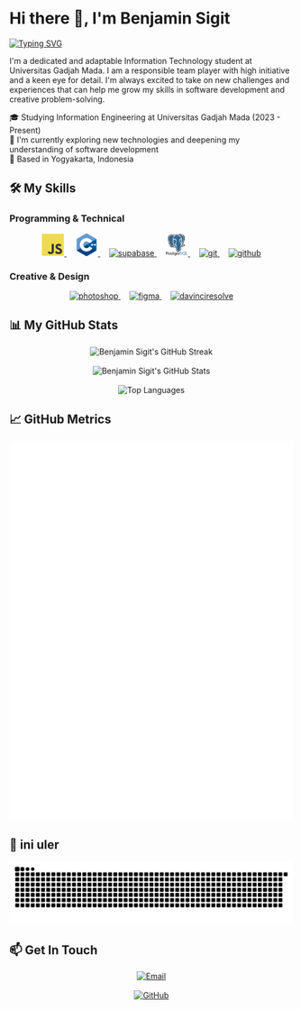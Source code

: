 # Hi there 👋, I'm Benjamin Sigit
[![Typing SVG](https://readme-typing-svg.herokuapp.com?font=Inter&size=35&pause=1000&center=true&vCenter=true&width=1000&lines=Information+Technology+Student+at+UGM;Creative+and+Detail-Oriented+Developer;A+Lifelong+Learner)](https://git.io/typing-svg)

I'm a dedicated and adaptable Information Technology student at Universitas Gadjah Mada. I am a responsible team player with high initiative and a keen eye for detail. I'm always excited to take on new challenges and experiences that can help me grow my skills in software development and creative problem-solving.

🎓 Studying Information Engineering at Universitas Gadjah Mada (2023 - Present)
<br>
🌱 I'm currently exploring new technologies and deepening my understanding of software development
<br>
📍 Based in Yogyakarta, Indonesia

## 🛠️ My Skills

### Programming & Technical
<p align="center">
  <a href="https://developer.mozilla.org/en-US/docs/Web/JavaScript" target="_blank" rel="noreferrer">
    <img src="https://raw.githubusercontent.com/devicons/devicon/master/icons/javascript/javascript-original.svg" alt="javascript" width="40" height="40"/>
  </a>
  &nbsp;&nbsp;&nbsp;
  <a href="https://www.cplusplus.com/" target="_blank" rel="noreferrer">
    <img src="https://raw.githubusercontent.com/devicons/devicon/master/icons/cplusplus/cplusplus-original.svg" alt="cplusplus" width="40" height="40"/>
  </a>
  &nbsp;&nbsp;&nbsp;
  <a href="https://supabase.io/" target="_blank" rel="noreferrer">
    <img src="https://cdn.jsdelivr.net/gh/devicons/devicon/icons/supabase/supabase-original.svg" alt="supabase" width="40" height="40"/>
  </a>
  &nbsp;&nbsp;&nbsp;
  <a href="https://www.postgresql.org" target="_blank" rel="noreferrer">
    <img src="https://raw.githubusercontent.com/devicons/devicon/master/icons/postgresql/postgresql-original-wordmark.svg" alt="postgresql" width="40" height="40"/>
  </a>
  &nbsp;&nbsp;&nbsp;
  <a href="https://git-scm.com/" target="_blank" rel="noreferrer">
    <img src="https://www.vectorlogo.zone/logos/git-scm/git-scm-icon.svg" alt="git" width="40" height="40"/>
  </a>
  &nbsp;&nbsp;&nbsp;
  <a href="https://github.com/" target="_blank" rel="noreferrer">
    <img src="https://cdn.jsdelivr.net/gh/devicons/devicon/icons/github/github-original.svg" alt="github" width="40" height="40"/>
  </a>
</p>

### Creative & Design
<p align="center">
  <a href="https://www.adobe.com/products/photoshop.html" target="_blank" rel="noreferrer">
    <img src="https://cdn.jsdelivr.net/gh/devicons/devicon/icons/photoshop/photoshop-plain.svg" alt="photoshop" width="40" height="40"/>
  </a>
  &nbsp;&nbsp;&nbsp;
  <a href="https://www.figma.com/" target="_blank" rel="noreferrer">
    <img src="https://www.vectorlogo.zone/logos/figma/figma-icon.svg" alt="figma" width="40" height="40"/>
  </a>
  &nbsp;&nbsp;&nbsp;
  <a href="https://www.blackmagicdesign.com/products/davinciresolve" target="_blank" rel="noreferrer">
    <img src="https://upload.wikimedia.org/wikipedia/commons/9/90/DaVinci_Resolve_17_logo.svg" alt="davinciresolve" width="40" height="40"/>
  </a>
</p>

## 📊 My GitHub Stats

<p align="center">
  <img src="https://github-readme-streak-stats.herokuapp.com/?user=benjminn&theme=dracula" alt="Benjamin Sigit's GitHub Streak" />
  <br><br>
  <img src="https://github-readme-stats.vercel.app/api?username=benjminn&show_icons=true&theme=dracula&rank_icon=github" alt="Benjamin Sigit's GitHub Stats" />
  <br><br>
  <img src="https://github-readme-stats.vercel.app/api/top-langs/?username=benjminn&layout=compact&theme=dracula" alt="Top Languages" />
</p>

## 📈 GitHub Metrics 

<div align="center">
  <img src="https://raw.githubusercontent.com/benjminn/benjminn/main/github-metrics.svg" alt="GitHub Metrics" />
</div>

## 🐍 ini uler

<div align="center">
  <picture>
    <source media="(prefers-color-scheme: dark)" srcset="https://raw.githubusercontent.com/benjminn/benjminn/output/github-contribution-grid-snake-dark.svg">
    <source media="(prefers-color-scheme: light)" srcset="https://raw.githubusercontent.com/benjminn/benjminn/output/github-contribution-grid-snake.svg">
    <img alt="github contribution grid snake animation" src="https://raw.githubusercontent.com/benjminn/benjminn/output/github-contribution-grid-snake.svg">
  </picture>
</div>

## 📫 Get In Touch

<p align="center">
  <a href="mailto:benjamin.sigit1@gmail.com">
    <img src="https://img.shields.io/badge/Email-benjamin.sigit1%40gmail.com-red?style=for-the-badge&logo=gmail&logoColor=white" alt="Email" />
  </a>
  <br><br>
  <a href="https://github.com/benjminn">
    <img src="https://img.shields.io/badge/GitHub-benjminn-black?style=for-the-badge&logo=github&logoColor=white" alt="GitHub" />
  </a>
</p>
